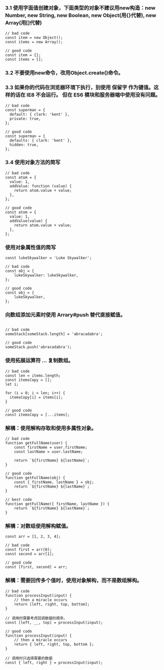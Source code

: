 ### 3.1 使用字面值创建对象，下面类型的对象不建议用new构造：new Number, new String, new Boolean, new Object(用{}代替), new Array(用[]代替)

```
// bad code
const item = new Object();
const items = new Array();

// good code
const item = {};
const items = [];
```

### 3.2 不要使用new命令，改用Object.create()命令。


### 3.3 如果你的代码在浏览器环境下执行，别使用 保留字 作为键值。这样的话在 IE8 不会运行。 但在 ES6 模块和服务器端中使用没有问题。
```
// bad code
const superman = {
  default: { clark: 'kent' },
  private: true,
};

// good code
const superman = {
  defaults: { clark: 'kent' },
  hidden: true,
};
```

### 3.4 使用对象方法的简写
```
// bad code
const atom = {
  value: 1,
  addValue: function (value) {
    return atom.value + value;
  },
};

// good code
const atom = {
  value: 1,
  addValue(value) {
    return atom.value + value;
  },
};
```

### 使用对象属性值的简写
```
const lukeSkywalker = 'Luke Skywalker';

// bad code
const obj = {
    lukeSkywalker: lukeSkywalker,
};

// good code
const obj = {
    lukeSkywalker,
};
```
### 向数组添加元素时使用 Arrary#push 替代直接赋值。
```

// bad code
someStack[someStack.length] = 'abracadabra';

// good code
someStack.push('abracadabra');
```
### 使用拓展运算符 ... 复制数组。
```
// bad code
const len = items.length;
const itemsCopy = [];
let i;

for (i = 0; i < len; i++) {
  itemsCopy[i] = items[i];
}

// good code
const itemsCopy = [...items];

```

### 解構：使用解构存取和使用多属性对象。
```
// bad code
function getFullName(user) {
    const firstName = user.firstName;
    const lastName = user.lastName;

    return `${firstName} ${lastName}`;
}

// good code
function getFullName(obj) {
    const { firstName, lastName } = obj;
    return `${firstName} ${lastName}`;
}

// best code
function getFullName({ firstName, lastName }) {
    return `${firstName} ${lastName}`;
}

```

### 解構：对数组使用解构赋值。
```
const arr = [1, 2, 3, 4];

// bad code
const first = arr[0];
const second = arr[1];

// good code
const [first, second] = arr;
```

### 解構：需要回传多个值时，使用对象解构，而不是数组解构。
```
// bad code
function processInput(input) {
    // then a miracle occurs
    return [left, right, top, bottom];
}

// 调用时需要考虑回调数据的顺序。
const [left, __, top] = processInput(input);

// good code
function processInput(input) {
    // then a miracle occurs
    return { left, right, top, bottom };
}

// 调用时只选择需要的数据
const { left, right } = processInput(input);

```




